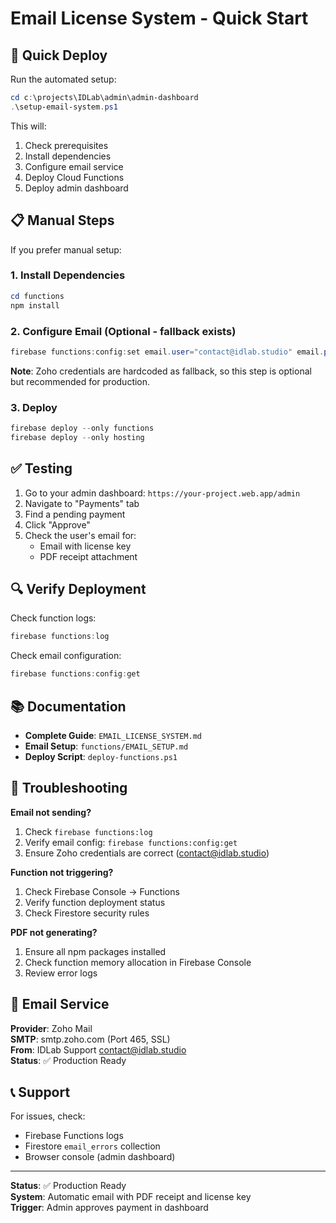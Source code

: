 # Email License System - Quick Start

## 🚀 Quick Deploy

Run the automated setup:

```powershell
cd c:\projects\IDLab\admin\admin-dashboard
.\setup-email-system.ps1
```

This will:
1. Check prerequisites
2. Install dependencies
3. Configure email service
4. Deploy Cloud Functions
5. Deploy admin dashboard

## 📋 Manual Steps

If you prefer manual setup:

### 1. Install Dependencies
```powershell
cd functions
npm install
```

### 2. Configure Email (Optional - fallback exists)
```powershell
firebase functions:config:set email.user="contact@idlab.studio" email.pass="ne29ctBqX5Hg"
```

**Note**: Zoho credentials are hardcoded as fallback, so this step is optional but recommended for production.

### 3. Deploy
```powershell
firebase deploy --only functions
firebase deploy --only hosting
```

## ✅ Testing

1. Go to your admin dashboard: `https://your-project.web.app/admin`
2. Navigate to "Payments" tab
3. Find a pending payment
4. Click "Approve"
5. Check the user's email for:
   - Email with license key
   - PDF receipt attachment

## 🔍 Verify Deployment

Check function logs:
```powershell
firebase functions:log
```

Check email configuration:
```powershell
firebase functions:config:get
```

## 📚 Documentation

- **Complete Guide**: `EMAIL_LICENSE_SYSTEM.md`
- **Email Setup**: `functions/EMAIL_SETUP.md`
- **Deploy Script**: `deploy-functions.ps1`

## 🐛 Troubleshooting

**Email not sending?**
1. Check `firebase functions:log`
2. Verify email config: `firebase functions:config:get`
3. Ensure Zoho credentials are correct (contact@idlab.studio)

**Function not triggering?**
1. Check Firebase Console → Functions
2. Verify function deployment status
3. Check Firestore security rules

**PDF not generating?**
1. Ensure all npm packages installed
2. Check function memory allocation in Firebase Console
3. Review error logs

## 📧 Email Service

**Provider**: Zoho Mail  
**SMTP**: smtp.zoho.com (Port 465, SSL)  
**From**: IDLab Support <contact@idlab.studio>  
**Status**: ✅ Production Ready

## 📞 Support

For issues, check:
- Firebase Functions logs
- Firestore `email_errors` collection
- Browser console (admin dashboard)

---

**Status**: ✅ Production Ready  
**System**: Automatic email with PDF receipt and license key  
**Trigger**: Admin approves payment in dashboard

